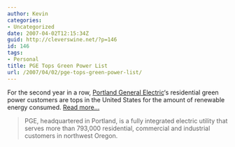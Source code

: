 ```yaml
---
author: Kevin
categories:
- Uncategorized
date: 2007-04-02T12:15:34Z
guid: http://cleverswine.net/?p=146
id: 146
tags:
- Personal
title: PGE Tops Green Power List
url: /2007/04/02/pge-tops-green-power-list/
---
```


For the second year in a row, [Portland General Electric](http://portlandgeneral.com/)&#8216;s residential green power customers are tops in the United States for the amount of renewable energy consumed. [Read more&#8230;](http://www.kgw.com/business/stories/kgw_040207_biz_green_power_.26893c57.html)

> PGE, headquartered in Portland, is a fully integrated electric utility that serves more than 793,000 residential, commercial and industrial customers in northwest Oregon.